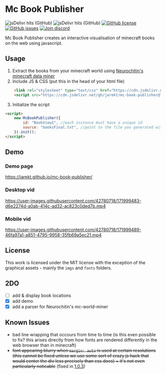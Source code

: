# Mc Book Publisher
![jsDelivr hits (GitHub)](https://img.shields.io/jsdelivr/gh/hm/jarekt/mc-book-publisher)
![jsDelivr hits (GitHub)](https://img.shields.io/jsdelivr/gh/hy/jarekt/mc-book-publisher)
[![GitHub license](https://img.shields.io/github/license/jarekt/mc-book-publisher)](https://github.com/jarekt/mc-book-publisher/blob/main/LICENSE)
[![GitHub issues](https://img.shields.io/github/issues/jarekt/mc-book-publisher)](https://github.com/jarekt/mc-book-publisher/issues)
[![Join discord](https://img.shields.io/badge/chat-on%20discord-%237289da)](https://discord.gg/2uYF7qG)

Mc Book Publisher creates an interactive visualisation of minecraft books on the web using javascript. 

## Usage
1. Extract the books from your minecraft world using [Neurochitin's minecraft data miner](https://gitlab.com/Neurochitin/mc-world-miner)
2. Include JS & CSS (put this in the head of your html file)
```html
    <link rel="stylesheet" type="text/css" href="https://cdn.jsdelivr.net/gh/jarekt/mc-book-publisher@latest/src/bookPublisher.min.css">
    <script src="https://cdn.jsdelivr.net/gh/jarekt/mc-book-publisher@latest/src/bookPublisher.min.js"></script>
```

3. Initialize the script
```html
<script>
    new McBookPublisher({
        id: "BookView1", //each instance must have a unique id
        source: "booksFinal.txt", //point to the file you generated with mc-world-miner
    }).init();
</script>
```
## Demo

### Demo page
<https://jarekt.github.io/mc-book-publisher/>

### Desktop vid
https://user-images.githubusercontent.com/42780718/171999483-d6e2274d-a0ab-414c-ad32-ac823c0ded7b.mp4

### Mobile vid
https://user-images.githubusercontent.com/42780718/171999489-46fa97a1-a851-4795-9958-35fb69a5ec21.mp4

## License
This work is licensed under the MIT license with the exception of the graphical assets - mainly the `imgs` and `fonts` folders.

## 2DO
- [ ] add & display book locations
- [x] add demo
- [x] add a parser for Neurochitin's mc-world-miner

## Known Issues
- bad line wrapping that occours from time to time (is this even possible to fix? this arises directly from how fonts are rendered differently in the web browser than in minecraft)
- ~~font appearing blurry when `margin: auto` is used at certain resolutions (this cannot be fixed unless we use some sort of crazy js hack that would center the div less precisely than css does) + it's not even particularly noticable~~ (fixed in [1.0.3](https://github.com/jarekt/mc-book-publisher/releases/tag/1.0.3))
